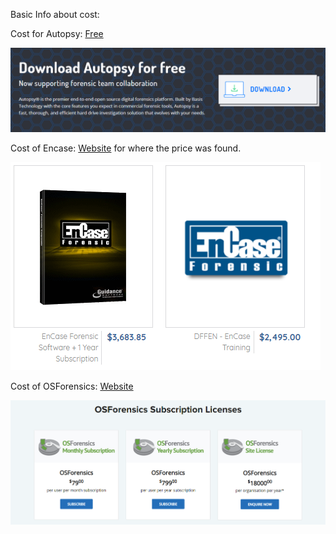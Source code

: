 Basic Info about cost:

Cost for Autopsy: [Free](https://www.autopsy.com/) 

![CostofAutopsy](https://github.com/Patrick-crtl/Demonstration-Project/blob/main/Pictures/CostofAutopsy.PNG)

Cost of Encase: [Website](https://digitalintelligence.com/store/t/brand/opentext) for where the price was found. 

![CostofEncase.png](https://github.com/Patrick-crtl/Demonstration-Project/blob/main/Pictures/CostofEncase.PNG)

Cost of OSForensics: [Website](https://www.osforensics.com/pricing.html)

![CostofOSF.PNG](https://github.com/Patrick-crtl/Demonstration-Project/blob/main/Pictures/CostofOSF.PNG)


